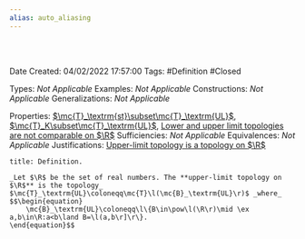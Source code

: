 ```yaml
---
alias: auto_aliasing
---
```


<br />
<br />

Date Created: 04/02/2022 17:57:00
Tags: #Definition #Closed 

Types: _Not Applicable_
Examples: _Not Applicable_
Constructions: _Not Applicable_
Generalizations: _Not Applicable_

Properties: [$\mc{T}_\textrm{st}\subset\mc{T}_\textrm{UL}$](Upper-limit%20topology%20strictly%20finer%20than%20standard%20topology%20on%20R.md), [$\mc{T}_K\subset\mc{T}_\textrm{UL}$](Upper-limit%20topology%20strictly%20finer%20than%20K%20topology%20on%20R.md), [Lower and upper limit topologies are not comparable on $\R$](Lower%20and%20upper%20limit%20topologies%20are%20not%20comparable%20on%20R.md)
Sufficiencies: _Not Applicable_
Equivalences: _Not Applicable_
Justifications: [Upper-limit topology is a topology on $\R$](Upper-limit%20topology%20is%20a%20topology%20on%20R.md)

``` ad-Definition
title: Definition.

_Let $\R$ be the set of real numbers. The **upper-limit topology on $\R$** is the topology_ $\mc{T}_\textrm{UL}\coloneqq\mc{T}\l(\mc{B}_\textrm{UL}\r)$ _where_
$$\begin{equation}
    \mc{B}_\textrm{UL}\coloneqq\l\{B\in\pow\l(\R\r)\mid \ex a,b\in\R:a<b\land B=\l(a,b\r]\r\}.
\end{equation}$$

```
